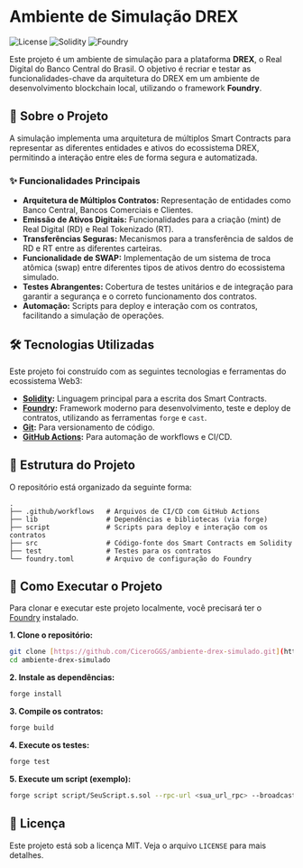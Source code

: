 # Ambiente de Simulação DREX

![License](https://img.shields.io/badge/license-MIT-blue.svg)
![Solidity](https://img.shields.io/badge/Solidity-%5E0.8.0-blue)
![Foundry](https://img.shields.io/badge/Framework-Foundry-orange)

Este projeto é um ambiente de simulação para a plataforma **DREX**, o Real Digital do Banco Central do Brasil. O objetivo é recriar e testar as funcionalidades-chave da arquitetura do DREX em um ambiente de desenvolvimento blockchain local, utilizando o framework **Foundry**.

## 🚀 Sobre o Projeto

A simulação implementa uma arquitetura de múltiplos Smart Contracts para representar as diferentes entidades e ativos do ecossistema DREX, permitindo a interação entre eles de forma segura e automatizada.

### ✨ Funcionalidades Principais

* **Arquitetura de Múltiplos Contratos:** Representação de entidades como Banco Central, Bancos Comerciais e Clientes.
* **Emissão de Ativos Digitais:** Funcionalidades para a criação (mint) de Real Digital (RD) e Real Tokenizado (RT).
* **Transferências Seguras:** Mecanismos para a transferência de saldos de RD e RT entre as diferentes carteiras.
* **Funcionalidade de SWAP:** Implementação de um sistema de troca atômica (swap) entre diferentes tipos de ativos dentro do ecossistema simulado.
* **Testes Abrangentes:** Cobertura de testes unitários e de integração para garantir a segurança e o correto funcionamento dos contratos.
* **Automação:** Scripts para deploy e interação com os contratos, facilitando a simulação de operações.

## 🛠️ Tecnologias Utilizadas

Este projeto foi construído com as seguintes tecnologias e ferramentas do ecossistema Web3:

* **[Solidity](https://soliditylang.org/):** Linguagem principal para a escrita dos Smart Contracts.
* **[Foundry](https://getfoundry.sh/):** Framework moderno para desenvolvimento, teste e deploy de contratos, utilizando as ferramentas `forge` e `cast`.
* **[Git](https://git-scm.com/):** Para versionamento de código.
* **[GitHub Actions](https://github.com/features/actions):** Para automação de workflows e CI/CD.

## 📂 Estrutura do Projeto

O repositório está organizado da seguinte forma:

```
.
├── .github/workflows   # Arquivos de CI/CD com GitHub Actions
├── lib                 # Dependências e bibliotecas (via forge)
├── script              # Scripts para deploy e interação com os contratos
├── src                 # Código-fonte dos Smart Contracts em Solidity
├── test                # Testes para os contratos
└── foundry.toml        # Arquivo de configuração do Foundry
```

## 🚀 Como Executar o Projeto

Para clonar e executar este projeto localmente, você precisará ter o [Foundry](https://getfoundry.sh/) instalado.

**1. Clone o repositório:**
```bash
git clone [https://github.com/CiceroGGS/ambiente-drex-simulado.git](https://github.com/CiceroGGS/ambiente-drex-simulado.git)
cd ambiente-drex-simulado
```

**2. Instale as dependências:**
```bash
forge install
```

**3. Compile os contratos:**
```bash
forge build
```

**4. Execute os testes:**
```bash
forge test
```

**5. Execute um script (exemplo):**
```bash
forge script script/SeuScript.s.sol --rpc-url <sua_url_rpc> --broadcast
```

## 📄 Licença

Este projeto está sob a licença MIT. Veja o arquivo `LICENSE` para mais detalhes.
